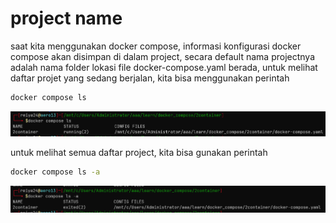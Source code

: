 # project name

saat kita menggunakan docker compose, informasi konfigurasi docker compose akan disimpan di dalam project, secara default nama projectnya adalah nama folder lokasi file docker-compose.yaml berada, untuk melihat daftar projet yang sedang berjalan, kita bisa menggunakan perintah

```bash
docker compose ls
```

![Untitled](project%20name%20cde43813c21e48bb866c34f400ba344b/Untitled.png)

untuk melihat semua daftar project, kita bisa gunakan perintah

```bash
docker compose ls -a
```

![Untitled](project%20name%20cde43813c21e48bb866c34f400ba344b/Untitled%201.png)
